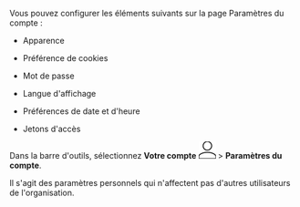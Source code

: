 Vous pouvez configurer les éléments suivants sur la page Paramètres du compte :

-   Apparence

-   Préférence de cookies

-   Mot de passe

-   Langue d'affichage

-   Préférences de date et d'heure

-   Jetons d'accès

Dans la barre d'outils, sélectionnez **Votre compte** ![""](Images/mci1652327190262.svg) \> **Paramètres du compte**.

Il s'agit des paramètres personnels qui n'affectent pas d'autres utilisateurs de l'organisation.
